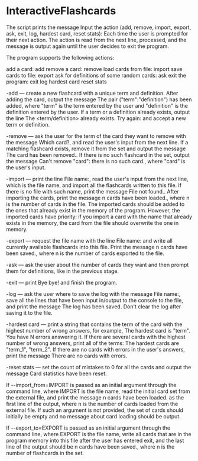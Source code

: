 # InteractiveFlashcards


The script prints the message Input the action (add, remove, import, export, ask, exit, log, hardest card, reset stats): 
Each time the user is prompted for their next action. 
The action is read from the next line, processed, and the message is output again until the user decides to exit the program.

The program supports the following actions:

add a card: add
remove a card: remove
load cards from file: import
save cards to file: export
ask for definitions of some random cards: ask
exit the program: exit
log
hardest card
reset stats

-add — create a new flashcard with a unique term and definition. After adding the card, output the message The pair ("term":"definition") has been added, where "term" is the term entered by the user and "definition" is the definition entered by the user. If a term or a definition already exists, output the line The <term/definition> already exists. Try again: and accept a new term or definition.

-remove — ask the user for the term of the card they want to remove with the message Which card?, and read the user's input from the next line. 
If a matching flashcard exists, remove it from the set and output the message The card has been removed.. If there is no such flashcard in the set, output the message Can't remove "card": there is no such card., where "card" is the user's input.

-import — print the line File name:, read the user's input from the next line, which is the file name, and import all the flashcards written to this file. If there is no file with such name, print the message File not found.. 
After importing the cards, print the message n cards have been loaded., where n is the number of cards in the file. The imported cards should be added to the ones that already exist in the memory of the program. 
However, the imported cards have priority: if you import a card with the name that already exists in the memory, the card from the file should overwrite the one in memory.

-export — request the file name with the line File name: and write all currently available flashcards into this file. Print the message n cards have been saved., where n is the number of cards exported to the file.

-ask — ask the user about the number of cards they want and then prompt them for definitions, like in the previous stage.

-exit — print Bye bye! and finish the program.

-log — ask the user where to save the log with the message File name:, save all the lines that have been input in/output to the console to the file, and print the message The log has been saved. Don't clear the log after saving it to the file.

-hardest card — print a string that contains the term of the card with the highest number of wrong answers, for example, The hardest card is "term". You have N errors answering it. 
If there are several cards with the highest number of wrong answers, print all of the terms: The hardest cards are "term_1", "term_2". If there are no cards with errors in the user's answers, print the message There are no cards with errors.

-reset stats — set the count of mistakes to 0 for all the cards and output the message Card statistics have been reset.

If --import_from=IMPORT is passed as an initial argument through the command line, where IMPORT is the file name, read the initial card set from the external file, and print the message n cards have been loaded. as the first line of the output, where n is the number of cards loaded from the external file. 
If such an argument is not provided, the set of cards should initially be empty and no message about card loading should be output.

If --export_to=EXPORT is passed as an initial argument through the command line, where EXPORT is the file name, write all cards that are in the program memory into this file after the user has entered exit, and the last line of the output should be n cards have been saved., where n is the number of flashcards in the set.
